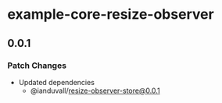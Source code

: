 # example-core-resize-observer

## 0.0.1

### Patch Changes

- Updated dependencies
  - @ianduvall/resize-observer-store@0.0.1
